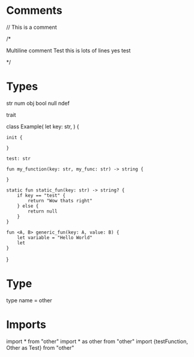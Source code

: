 # Comments

// This is a comment

/*

Multiline comment
Test this is lots of
lines yes test

*/

# Types

str
num
obj
bool
null
ndef

trait 

class Example(
    let key: str,
) {

    init {

    }

    test: str

    fun my_function(key: str, my_func: str) -> string {
        
    }

    static fun static_fun(key: str) -> string? {
        if key == "test" {
            return "Wow thats right"
        } else {
            return null
        }
    }

    fun <A, B> generic_fun(key: A, value: B) {
        let variable = "Hello World"
        let
    }

}

# Type

type name = other

# Imports

import * from "other"
import * as other from "other"
import {testFunction, Other as Test} from "other"

